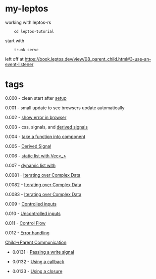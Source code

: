 # my-leptos
working with leptos-rs

        cd leptos-tutorial

start with 

        trunk serve

left off at https://book.leptos.dev/view/08_parent_child.html#3-use-an-event-listener
# tags  

0.000 - clean start after [setup](https://book.leptos.dev/getting_started/index.html#hello-world-getting-set-up-for-leptos-csr-development)

0.001 - small update to see browsers update automatically

0.002 - [show error in browser](https://book.leptos.dev/getting_started/leptos_dx.html#1-set-up-console_error_panic_hook)

0.003 - css, signals, and [derived signals](https://book.leptos.dev/view/02_dynamic_attributes.html#derived-signals)

0.004 - [take a function into component](https://book.leptos.dev/view/03_components.html#generic-props)

0.005 - [Derived Signal](https://book.leptos.dev/view/03_components.html#into-props)

0.006 - [static list with Vec<_>](https://book.leptos.dev/view/04_iteration.html#static-views-with-vec_)

0.007 - [dynamic list with <For />](https://book.leptos.dev/view/04_iteration.html#dynamic-rendering-with-the-for-component)

0.0081 - [Iterating over Complex Data](https://book.leptos.dev/view/04b_iteration.html#option-1-change-the-key)

0.0082 - [Iterating over Complex Data](https://book.leptos.dev/view/04b_iteration.html#option-2-nested-signals)

0.0083 - [Iterating over Complex Data](https://book.leptos.dev/view/04b_iteration.html#option-3-memoized-slices)

0.009 - [Controlled inputs](https://book.leptos.dev/view/05_forms.html#controlled-inputs)

0.010 - [Uncontrolled inputs](https://book.leptos.dev/view/05_forms.html#uncontrolled-inputs)

0.011 - [Control Flow](https://book.leptos.dev/view/06_control_flow.html#control-flow)

0.012 - [Error handling](https://book.leptos.dev/view/07_errors.html#error-handling)

[Child->Parent Communication](https://book.leptos.dev/view/08_parent_child.html#parent-child-communication)

- 0.0131 - [Passing a write signal](https://book.leptos.dev/view/08_parent_child.html#1-pass-a-writesignal)

- 0.0132 - [Using a callback](https://book.leptos.dev/view/08_parent_child.html#2-use-a-callback)

- 0.0133 - [Using a closure](https://book.leptos.dev/view/08_parent_child.html#21-use-closure-instead-of-callback)